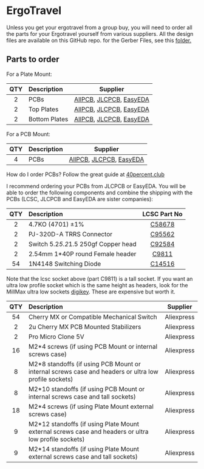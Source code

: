 ErgoTravel
====

Unless you get your ergotravel from a group buy, you will need to order all the parts for your Ergotravel yourself from various suppliers.  All the design files are available on this GitHub repo.  for the Gerber Files, see this [folder.](https://github.com/jpconstantineau/ErgoTravel/tree/master/GerberFiles/V1.03_Final)

## Parts to order

For a Plate Mount:

| QTY |  Description                            |  Supplier |
| :---: | :--- | :---: |
| 2  |  PCBs		|							     [AllPCB](https://www.allpcb.com/online_quote.html?hidLength=&hidWidth=&num=&txtSelNum=&Layersquote=2&Thicknessquote=1.6), [JLCPCB](https://jlcpcb.com/quote), [EasyEDA](https://easyeda.com/order)  |
| 2  |  Top Plates   |							     [AllPCB](https://www.allpcb.com/online_quote.html?hidLength=&hidWidth=&num=&txtSelNum=&Layersquote=2&Thicknessquote=1.6), [JLCPCB](https://jlcpcb.com/quote), [EasyEDA](https://easyeda.com/order)  |
| 2  |  Bottom Plates   |							     [AllPCB](https://www.allpcb.com/online_quote.html?hidLength=&hidWidth=&num=&txtSelNum=&Layersquote=2&Thicknessquote=1.6), [JLCPCB](https://jlcpcb.com/quote), [EasyEDA](https://easyeda.com/order)  |

For a PCB Mount:

| QTY |  Description                            |  Supplier |
| :---: | :--- | :---: |
| 4  |  PCBs		|							     [AllPCB](https://www.allpcb.com/online_quote.html?hidLength=&hidWidth=&num=&txtSelNum=&Layersquote=2&Thicknessquote=1.6), [JLCPCB](https://jlcpcb.com/quote), [EasyEDA](https://easyeda.com/order)  |

How do I order PCBs? Follow the great guide at [40percent.club](http://www.40percent.club/2017/03/ordering-pcb.html)
 
I recommend ordering your PCBs from JLCPCB or EasyEDA.  You will be able to order the following components and combine the shipping with the PCBs (LCSC, JLCPCB and EasyEDA are sister companies):


| QTY |  Description                            |  LCSC Part No |
| :---: | :--- | :---: |
| 2  |  4.7KO (4701) ±1%                         |   [C58678](https://lcsc.com/product-detail/Metal-Film-Resistor-TH_4-7KR-4701-1_C58678.html) |
| 2  |  PJ-320D-A TRRS Connector                 |  [C95562](https://lcsc.com/product-detail/Audio-Connectors_PJ-320D-A_C95562.html) |
| 2  |  Switch 5.2*5.2*1.5 250gf Copper head     |  [C92584](https://lcsc.com/product-detail/Tactile-Switches_Switch-5-2-5-2-1-5-250gf-Copper-head_C92584.html) |
| 2  |  2.54mm 1*40P round Female header         |  [C9811](https://lcsc.com/product-detail/Female-Header_2-54mm-1-40P-round-Female-header_C9811.html) |
| 54 |  1N4148 Switching Diode                   |  [C14516](https://lcsc.com/product-detail/Switching-Diode_1N4148_C14516.html) |


Note that the lcsc socket above (part C9811) is a tall socket.  If you want an ultra low profile socket which is the same height as headers, look for the MillMax ultra low sockets [digikey](https://www.digikey.ca/product-detail/en/mill-max-manufacturing-corp/315-93-164-41-003000/ED4864-64-ND/279656).  These are expensive but worth it.

| QTY |  Description                            |  Supplier |
| :---: | :--- | :---: |
| 54 |  Cherry MX or Compatible Mechanical Switch  | Aliexpress |
| 2  |  2u Cherry MX PCB Mounted Stabilizers	|	  Aliexpress |
| 2  |  Pro Micro Clone 5V                       |   Aliexpress |
| 16 |  M2*4 screws (if using PCB Mount or internal screws case)          |  Aliexpress |
| 8  |  M2*8 standoffs (if using PCB Mount or internal screws case and headers or ultra low profile sockets)       |  Aliexpress |
| 8  |  M2*10 standoffs (if using PCB Mount or internal screws case and tall sockets)       |  Aliexpress |
| 18 |  M2*4 screws (if using Plate Mount external screws case)        |  Aliexpress |
| 9  |  M2*12 standoffs  (if using Plate Mount external screws case and headers or ultra low profile sockets)   |  Aliexpress |
| 9  |  M2*14 standoffs  (if using Plate Mount external screws case and tall sockets)   |  Aliexpress |
